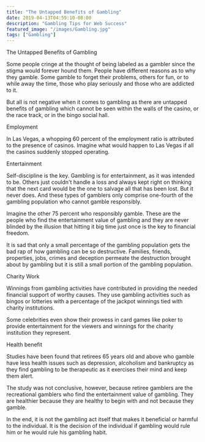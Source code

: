 ```yaml
---
title: "The Untapped Benefits of Gambling"
date: 2019-04-13T04:59:10-08:00
description: "Gambling Tips for Web Success"
featured_image: "/images/Gambling.jpg"
tags: ["Gambling"]
---
```


The Untapped Benefits of Gambling

Some people cringe at the thought of being labeled as a gambler since the stigma would forever hound them. People have different reasons as to why they gamble. Some gamble to forget their problems, others for fun, or to while away the time, those who play seriously and those who are addicted to it. 

But all is not negative when it comes to gambling as there are untapped benefits of gambling which cannot be seen within the walls of the casino, or the race track, or in the bingo social hall. 

Employment

In Las Vegas, a whopping 60 percent of the employment ratio is attributed to the presence of casinos. Imagine what would happen to Las Vegas if all the casinos suddenly stopped operating.

Entertainment

Self-discipline is the key. Gambling is for entertainment, as it was intended to be. Others just couldn't handle a loss and always kept right on thinking that the next card would be the one to salvage all that has been lost. But it never does. And these types of gamblers only comprise one-fourth of the gambling population who cannot gamble responsibly.

Imagine the other 75 percent who responsibly gamble. These are the people who find the entertainment value of gambling and they are never blinded by the illusion that hitting it big time just once is the key to financial freedom.

It is sad that only a small percentage of the gambling population gets the bad rap of how gambling can be so destructive. Families, friends, properties, jobs, crimes and deception permeate the destruction brought about by gambling but it is still a small portion of the gambling population.

Charity Work

Winnings from gambling activities have contributed in providing the needed financial support of worthy causes. They use gambling activities such as bingos or lotteries with a percentage of the jackpot winnings tied with charity institutions.

Some celebrities even show their prowess in card games like poker to provide entertainment for the viewers and winnings for the charity institution they represent.

Health benefit

Studies have been found that retirees 65 years old and above who gamble have less health issues such as depression, alcoholism and bankruptcy as they find gambling to be therapeutic as it exercises their mind and keep them alert.  

The study was not conclusive, however, because retiree gamblers are the recreational gamblers who find the entertainment value of gambling. They are healthier because they are healthy to begin with and not because they gamble.

In the end, it is not the gambling act itself that makes it beneficial or harmful to the individual. It is the decision of the individual if gambling would rule him or he would rule his gambling habit.

